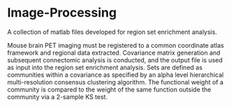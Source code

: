 # Image-Processing
A collection of matlab files developed for region set enrichment analysis.

Mouse brain PET imaging must be registered to a common coordinate atlas framework and regional data extracted. Covariance matrix generation and subsequent connectomic analysis is conducted, and the output file is used as input into the region set enrichment analysis. Sets are defined as communities within a covariance as specified by an alpha level hierarchical multi-resolution consensus clustering algorithm. The functional weight of a community is compared to the weight of the same function outside the community via a 2-sample KS test. 
